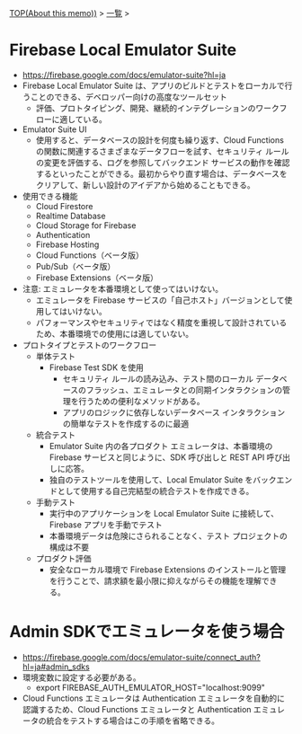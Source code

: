 [TOP(About this memo))](../README.md) > [一覧](./README.md) >

# Firebase Local Emulator Suite
* https://firebase.google.com/docs/emulator-suite?hl=ja
* Firebase Local Emulator Suite は、アプリのビルドとテストをローカルで行うことのできる、デベロッパー向けの高度なツールセット
    * 評価、プロトタイピング、開発、継続的インテグレーションのワークフローに適している。
* Emulator Suite UI
    * 使用すると、データベースの設計を何度も繰り返す、Cloud Functions の関数に関連するさまざまなデータフローを試す、セキュリティ ルールの変更を評価する、ログを参照してバックエンド サービスの動作を確認するといったことができる。最初からやり直す場合は、データベースをクリアして、新しい設計のアイデアから始めることもできる。
* 使用できる機能
    * Cloud Firestore
    * Realtime Database
    * Cloud Storage for Firebase
    * Authentication
    * Firebase Hosting
    * Cloud Functions（ベータ版）
    * Pub/Sub（ベータ版）
    * Firebase Extensions（ベータ版）
* 注意: エミュレータを本番環境として使ってはいけない。
    * エミュレータを Firebase サービスの「自己ホスト」バージョンとして使用してはいけない。
    * パフォーマンスやセキュリティではなく精度を重視して設計されているため、本番環境での使用には適していない。
* プロトタイプとテストのワークフロー
    * 単体テスト
        * Firebase Test SDK を使用
            * セキュリティ ルールの読み込み、テスト間のローカル データベースのフラッシュ、エミュレータとの同期インタラクションの管理を行うための便利なメソッドがある。
            * アプリのロジックに依存しないデータベース インタラクションの簡単なテストを作成するのに最適
    * 統合テスト
        * Emulator Suite 内の各プロダクト エミュレータは、本番環境の Firebase サービスと同じように、SDK 呼び出しと REST API 呼び出しに応答。
        * 独自のテストツールを使用して、Local Emulator Suite をバックエンドとして使用する自己完結型の統合テストを作成できる。
    * 手動テスト
        * 実行中のアプリケーションを Local Emulator Suite に接続して、Firebase アプリを手動でテスト
        * 本番環境データは危険にさられることなく、テスト プロジェクトの構成は不要
    * プロダクト評価
        * 安全なローカル環境で Firebase Extensions のインストールと管理を行うことで、請求額を最小限に抑えながらその機能を理解できる。


# Admin SDKでエミュレータを使う場合
* https://firebase.google.com/docs/emulator-suite/connect_auth?hl=ja#admin_sdks
* 環境変数に設定する必要がある。
    * export FIREBASE_AUTH_EMULATOR_HOST="localhost:9099"
* Cloud Functions エミュレータは Authentication エミュレータを自動的に認識するため、Cloud Functions エミュレータと Authentication エミュレータの統合をテストする場合はこの手順を省略できる。